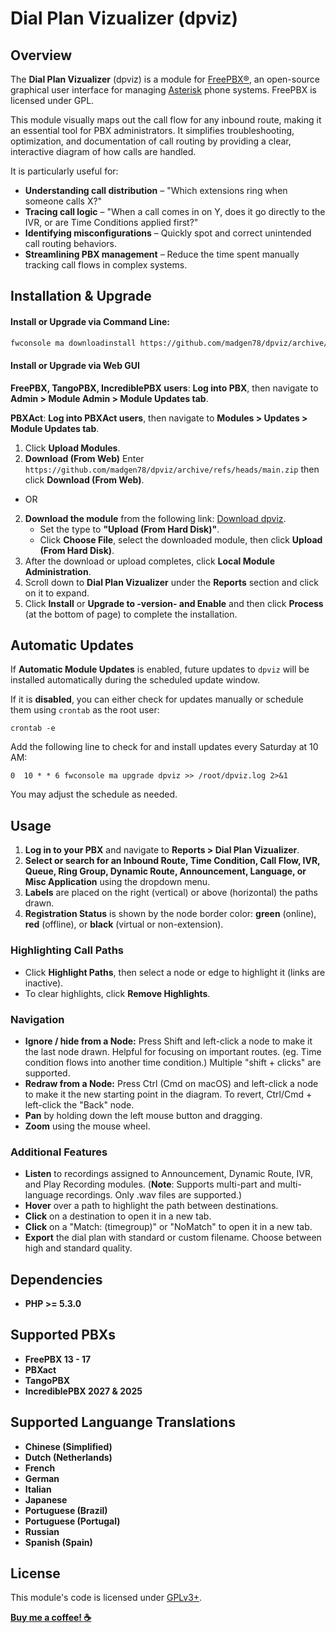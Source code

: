 # Dial Plan Vizualizer (dpviz)

## Overview
The **Dial Plan Vizualizer** (dpviz) is a module for [FreePBX®](http://www.freepbx.org/), an open-source graphical user interface for managing [Asterisk](http://www.asterisk.org/) phone systems. FreePBX is licensed under GPL.

This module visually maps out the call flow for any inbound route, making it an essential tool for PBX administrators. It simplifies troubleshooting, optimization, and documentation of call routing by providing a clear, interactive diagram of how calls are handled.

It is particularly useful for:
- **Understanding call distribution** – "Which extensions ring when someone calls X?"
- **Tracing call logic** – "When a call comes in on Y, does it go directly to the IVR, or are Time Conditions applied first?"
- **Identifying misconfigurations** – Quickly spot and correct unintended call routing behaviors.
- **Streamlining PBX management** – Reduce the time spent manually tracking call flows in complex systems.

## Installation & Upgrade

#### Install or Upgrade via Command Line:
```sh
fwconsole ma downloadinstall https://github.com/madgen78/dpviz/archive/refs/heads/main.zip
```

#### Install or Upgrade via Web GUI
**FreePBX, TangoPBX, IncrediblePBX users**: **Log into PBX**, then navigate to **Admin > Module Admin > Module Updates tab**.

**PBXAct**: **Log into PBXAct users**, then navigate to **Modules > Updates > Module Updates tab**.
 
1. Click **Upload Modules**.
2. **Download (From Web)** Enter ```https://github.com/madgen78/dpviz/archive/refs/heads/main.zip``` then click **Download (From Web)**.
- OR
2. **Download the module** from the following link: [Download dpviz](https://github.com/madgen78/dpviz/archive/refs/heads/main.zip).
    - Set the type to **"Upload (From Hard Disk)"**.
    - Click **Choose File**, select the downloaded module, then click **Upload (From Hard Disk)**.
3. After the download or upload completes, click **Local Module Administration**.
4. Scroll down to **Dial Plan Vizualizer** under the **Reports** section and click on it to expand.
5. Click **Install** or **Upgrade to -version- and Enable** and then click **Process** (at the bottom of page) to complete the installation.


## Automatic Updates

If **Automatic Module Updates** is enabled, future updates to `dpviz` will be installed automatically during the scheduled update window.

If it is **disabled**, you can either check for updates manually or schedule them using `crontab` as the root user:

`crontab -e` 

Add the following line to check for and install updates every Saturday at 10 AM:

`0  10 * * 6 fwconsole ma upgrade dpviz >> /root/dpviz.log 2>&1` 

You may adjust the schedule as needed.

## Usage
1. **Log in to your PBX** and navigate to **Reports > Dial Plan Vizualizer**.
2. **Select or search for an Inbound Route, Time Condition, Call Flow, IVR, Queue, Ring Group, Dynamic Route, Announcement, Language, or Misc Application** using the dropdown menu.
3. **Labels** are placed on the right (vertical) or above (horizontal) the paths drawn.
4. **Registration Status** is shown by the node border color: **green** (online), **red** (offline), or **black** (virtual or non-extension).

### Highlighting Call Paths
- Click **Highlight Paths**, then select a node or edge to highlight it (links are inactive).
- To clear highlights, click **Remove Highlights**.

### Navigation
- **Ignore / hide from a Node:** Press Shift and left-click a node to make it the last node drawn. Helpful for focusing on important routes. (eg. Time condition flows into another time condition.) Multiple "shift + clicks" are supported.
- **Redraw from a Node:** Press Ctrl (Cmd on macOS) and left-click a node to make it the new starting point in the diagram. To revert, Ctrl/Cmd + left-click the "Back" node.
- **Pan** by holding down the left mouse button and dragging.
- **Zoom** using the mouse wheel.

### Additional Features
- **Listen** to recordings assigned to Announcement, Dynamic Route, IVR, and Play Recording modules. (**Note**: Supports multi-part and multi-language recordings. Only .wav files are supported.)
- **Hover** over a path to highlight the path between destinations.
- **Click** on a destination to open it in a new tab.
- **Click** on a "Match: (timegroup)" or "NoMatch" to open it in a new tab.
- **Export** the dial plan with standard or custom filename. Choose between high and standard quality.

## Dependencies
- **PHP >= 5.3.0**

## Supported PBXs
- **FreePBX 13 - 17**
- **PBXact**
- **TangoPBX**
- **IncrediblePBX 2027 & 2025**

## Supported Languange Translations
- **Chinese (Simplified)**
- **Dutch (Netherlands)**
- **French**
- **German**
- **Italian**
- **Japanese**
- **Portuguese (Brazil)**
- **Portuguese (Portugal)**
- **Russian**
- **Spanish (Spain)**

## License
This module's code is licensed under [GPLv3+](http://www.gnu.org/licenses/gpl-3.0.txt).

[__Buy me a coffee! :coffee:__](https://buymeacoffee.com/adamvolchko)


